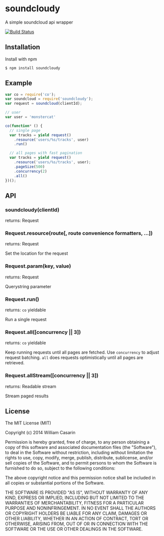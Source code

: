 
# soundcloudy

  A simple soundcloud api wrapper

  [![Build Status](https://travis-ci.org/jb55/soundcloudy.svg)](https://travis-ci.org/jb55/soundcloudy)

## Installation

  Install with npm

    $ npm install soundcloudy

## Example

```js
var co = require('co');
var soundcloud = require('soundcloudy');
var request = soundcloud(clientId);

// user
var user = 'monstercat'

co(function* () {
  // single page
  var tracks = yield request()
    .resource('users/%s/tracks', user)
    .run()

  // all pages with fast pagination
  var tracks = yield request()
    .resource('users/%s/tracks', user);
    .pageSize(500)
    .concurrency(2)
    .all()
})();

```

## API

### soundcloudy(clientId)

returns: Request

### Request.resource(route[, route convenience formatters, ...])

returns: Request

Set the location for the request

### Request.param(key, value)

returns: Request

Querystring parameter

### Request.run()

returns: `co` yieldable

Run a single request

### Request.all([concurrency || 3])

returns: `co` yieldable

Keep running requests until all pages are fetched. Use `concurrency` to
adjust request batching. `all` does requests optimistically until all pages are
retrieved.

### Request.allStream([concurrency || 3])

returns: Readable stream

Stream paged results

## License

  The MIT License (MIT)

  Copyright (c) 2014 William Casarin

  Permission is hereby granted, free of charge, to any person obtaining a copy
  of this software and associated documentation files (the "Software"), to deal
  in the Software without restriction, including without limitation the rights
  to use, copy, modify, merge, publish, distribute, sublicense, and/or sell
  copies of the Software, and to permit persons to whom the Software is
  furnished to do so, subject to the following conditions:

  The above copyright notice and this permission notice shall be included in
  all copies or substantial portions of the Software.

  THE SOFTWARE IS PROVIDED "AS IS", WITHOUT WARRANTY OF ANY KIND, EXPRESS OR
  IMPLIED, INCLUDING BUT NOT LIMITED TO THE WARRANTIES OF MERCHANTABILITY,
  FITNESS FOR A PARTICULAR PURPOSE AND NONINFRINGEMENT. IN NO EVENT SHALL THE
  AUTHORS OR COPYRIGHT HOLDERS BE LIABLE FOR ANY CLAIM, DAMAGES OR OTHER
  LIABILITY, WHETHER IN AN ACTION OF CONTRACT, TORT OR OTHERWISE, ARISING FROM,
  OUT OF OR IN CONNECTION WITH THE SOFTWARE OR THE USE OR OTHER DEALINGS IN
  THE SOFTWARE.
